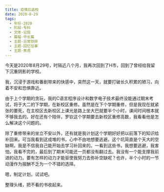 ```yaml
---
title: 疫情后返校
date: 2020-8-29
tags:
  - 年份-2020
  - 阶段-专科
  - 文体-记叙
  - 篇幅-中长篇
  - 主题-日常琐碎
  - 主题-回忆往事
  - 主题-焦虑
---
```


今天是2020年8月29号，时隔近八个月，我再次回到了H市，回到了曾经给我留下沉重阴影的学校。

我，沉浸于游戏和番剧带来的快感中，突然这一天，就要打破长久积累的陋习，向着不安和恐惧靠近。

由于上个学期的贪玩，我的C语言程序设计和数字电子技术最终没能通过期末考试，将于大二的下学期，在新校区重修。虽然是在下个学期重修，但是我现在就紧张的要死，在主校区去新校区上课光是路上坐大巴就要半个小时，课间时间根本就不够我去的。好在还有个陪伴，罗钦这个学期要去新校区重修高数，我看看他是怎么解决这个问题的。

除了重修带来的坐立不安以外，还有就是我计划这个学期好好把以前落下的知识给补回来。可当我看到这成堆的书，心中不由地想要逃避。这个坑简直是个天大的空缺啊，我是不信我自己能开始去学习补回来的。一看到这些书，我想要逃避，我害怕，我看不完的，最后到了期末可能还一页都没有翻过去。我没有一个能支撑我前进的动力。要有怎样的动力才能驱使我努力去弥补空缺呢？也许，半个小时的一节动漫作为报酬不乏为一个不错的选择。

嗯，制定计划，试试吧。

整理头绪，把不看的书收起来。
